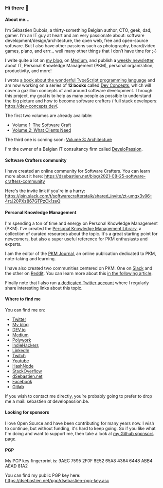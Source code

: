 ### Hi there 👋

#### About me...

I’m Sébastien Dubois, a thirty-something Belgian author, CTO, geek, dad, gamer. I’m an IT guy at heart and am very passionate about: software development/design/architecture, the open web, free and open-source software. But I also have other passions such as photography, board/video games, piano, and errr… well many other things that I don’t have time for ;-)

I write quite a lot on [my blog](https://dsebastien.net), on [Medium](https://dsebastien.medium.com), and publish a [weekly newsletter](https://newsletter.dsebastien.net) about IT, Personal Knowledge Management (PKM), personal organization, productivity, and more!

I wrote [a book about the wonderful TypeScript programming language](https://www.amazon.com/Learn-TypeScript-Building-Applications-understanding/dp/1789615860/) and am now working on a series of **12 books** called [Dev Concepts](https://dev-concepts.dev), which will cover a gazillion concepts of and around software development. Through this project, my goal is to help as many people as possible to understand the big picture and how to become software crafters / full stack developers: https://dev-concepts.dev/.

The first two volumes are already available:

* [Volume 1: The Software Craft](https://developassion.gumroad.com/l/DevConcepts-Volume-01-SoftwareCraft)
* [Volume 2: What Clients Need](https://developassion.gumroad.com/l/DevConcepts-Volume-02-WhatClientsNeed)

The third one is coming soon: [Volume 3: Architecture](https://developassion.gumroad.com/l/DevConcepts-Volume-03-Architecture)

I'm the owner of a Belgian IT consultancy firm called [DeveloPassion](https://www.developassion.be/).

#### Software Crafters community

I have created an online community for Software Crafters.
You can learn more about it here: https://dsebastien.net/blog/2021-08-25-software-crafters-community

Here's the invite link if you're in a hurry: https://join.slack.com/t/softwarecrafterstalk/shared_invite/zt-umgx3v06-4rtJ20PXz867GTPzCk1zeQ

#### Personal Knowledge Management
I'm spending a ton of time and energy on Personal Knowledge Management (PKM). I've created the [Personal Knowledge Management Library](https://developassion.gumroad.com/l/PersonalKnowledgeManagementLibrary), a collection of curated resources about the topic. It's a great starting point for newcomers, but also a super useful reference for PKM enthusiasts and experts.

I am the editor of the [PKM Journal](https://pkmjournal.com/), an online publication dedicated to PKM, note-taking and learning.

I have also created two communities centered on PKM. One on [Slack](https://dsebastien.net/pkm-community) and the other on [Reddit](https://www.reddit.com/r/PersonalKnowledgeMgmt/). You can learn more about this [in the following article](https://dsebastien.net/blog/2021-11-12-personal-knowledge-management-community).

Finally note that I also run [a dedicated Twitter account](https://twitter.com/PkmDaily) where I regularly share interesting links about this topic.

#### Where to find me
You can find me on:
* [Twitter](https://twitter.com/dsebastien)
* [My blog](https://dsebastien.net)
* [DEV.to](https://dev.to/dsebastien)
* [Medium](http://dsebastien.medium.com/)
* [Polywork](https://updates.dsebastien.net/)
* [IndieHackers](https://www.indiehackers.com/dSebastien)
* [LinkedIn](https://www.linkedin.com/in/sebastiend)
* [Twitch](https://www.twitch.tv/dsebastien)
* [Youtube](https://www.youtube.com/channel/UCz0x-VJhvKwV-PK3E_i5G1w)
* [HashNode](https://dsebastien.hashnode.dev/)
* [StackOverflow](https://stackoverflow.com/users/226630/dsebastien)
* [dSebastien.net](https://www.dsebastien.net/)
* [Facebook](https://www.facebook.com/trankill)
* [Gitlab](https://gitlab.com/dsebastien)

If you wish to contact me directly, you’re probably going to prefer to drop me a mail: sebastien _at_ developassion.be.

#### Looking for sponsors
I love Open Source and have been contributing for many years now. I wish to continue, but without funding, it's hard to keep going. So if you like what I'm doing and want to support me, then take a look at [my Github sponsors page](https://github.com/sponsors/dsebastien).

#### PGP
My PGP key fingerprint is: 9AEC 7595 2F0F 8E52 65A8  4364 6448 ABB4 AEAD 81A2

You can find my public PGP key here: https://dsebastien.net/pgp/dsebastien-pgp-key.asc
